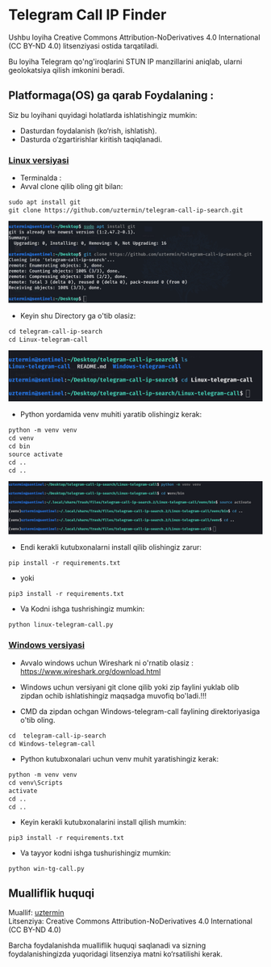 # Telegram Call IP Finder

Ushbu loyiha Creative Commons Attribution-NoDerivatives 4.0 International (CC BY-ND 4.0) litsenziyasi ostida tarqatiladi. 

Bu loyiha Telegram qo'ng'iroqlarini STUN IP manzillarini aniqlab, ularni geolokatsiya qilish imkonini beradi.

## Platformaga(OS) ga qarab  Foydalaning :

Siz bu loyihani quyidagi holatlarda ishlatishingiz mumkin:
- Dasturdan foydalanish (ko‘rish, ishlatish).
- Dasturda o‘zgartirishlar kiritish taqiqlanadi.

### [Linux versiyasi](./Linux-telegram-call)
- Terminalda :
- Avval clone qilib oling git bilan:
```shell
sudo apt install git
git clone https://github.com/uztermin/telegram-call-ip-search.git
```
![image alt](https://github.com/uztermin/telegram-call-ip-search/blob/666981c188d5d45ab601b6dd405a8c786e9283dc/Screenshot%20From%202025-05-09%2004-52-46.png)


- Keyin shu Directory ga o'tib olasiz:
```shell
cd telegram-call-ip-search
cd Linux-telegram-call
```
![image alt](https://github.com/uztermin/telegram-call-ip-search/blob/4a0f515bb51bea7d22e57c128bda184109b2aa1b/Screenshot%20From%202025-05-09%2004-50-52.png)


- Python yordamida venv muhiti yaratib olishingiz kerak:
```shell
python -m venv venv
cd venv
cd bin
source activate
cd ..
cd ..
```
![image alt](https://github.com/uztermin/telegram-call-ip-search/blob/b2368456d2cc22c776ca6e6dd897a37844eb3051/Screenshot%20From%202025-05-09%2004-55-42.png)


- Endi kerakli kutubxonalarni install qilib olishingiz zarur:
```shell
pip install -r requirements.txt 
```
- yoki
```shell
pip3 install -r requirements.txt
```
- Va Kodni ishga tushrishingiz mumkin:
```shell
python linux-telegram-call.py
```

### [Windows versiyasi](./Windows-telegram-call)
- Avvalo windows uchun Wireshark ni o'rnatib olasiz :
https://www.wireshark.org/download.html

- Windows uchun versiyani git clone qilib yoki zip faylini yuklab olib zipdan ochib ishlatishingiz maqsadga muvofiq bo'ladi.!!!

- CMD  da zipdan ochgan  Windows-telegram-call faylining direktoriyasiga o'tib oling.
```shell
cd  telegram-call-ip-search
cd Windows-telegram-call
```
- Python kutubxonalari uchun venv muhit yaratishingiz kerak:
```shell
python -m venv venv
cd venv\Scripts
activate
cd ..
cd ..
```
- Keyin kerakli kutubxonalarini install qilish mumkin:
```shell
pip3 install -r requirements.txt
```
- Va tayyor kodni ishga tushurishingiz mumkin:
```shell
python win-tg-call.py
```

## Mualliflik huquqi

Muallif: [uztermin](https://github.com/uztermin)  
Litsenziya: Creative Commons Attribution-NoDerivatives 4.0 International (CC BY-ND 4.0)

Barcha foydalanishda mualliflik huquqi saqlanadi va sizning foydalanishingizda yuqoridagi litsenziya matni ko‘rsatilishi kerak.

